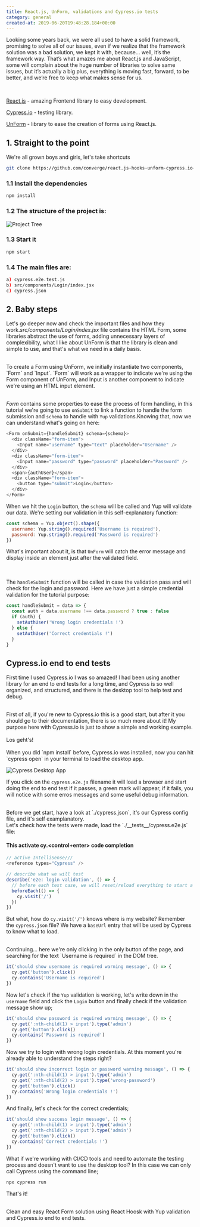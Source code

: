 ```yaml
---
title: React.js, UnForm, validations and Cypress.io tests
category: general
created-at: 2019-06-20T19:48:28.184+00:00
---
```


Looking some years back, we were all used to have a solid framework, promising to solve all of our issues, 
even if we realize that the framework solution was a bad solution, we kept it with, because… well, 
it’s the framework way. That’s what amazes me about React.js and JavaScript, some will complain about the 
huge number of libraries to solve same issues, but it’s actually a big plus, everything is moving fast, 
forward, to be better, and we’re free to keep what makes sense for us.

<br/>

[React.js](https://reactjs.org/) - amazing Frontend library to easy development.

[Cypress.io](https://www.cypress.io/) - testing library.

[UnForm](https://github.com/Rocketseat/unform) - library to ease the creation of forms using React.js.
<br/>

## 1. Straight to the point

We're all grown boys and girls, let's take shortcuts

```bash
git clone https://github.com/converge/react.js-hooks-unform-cypress.io-tutorial.git
```

### 1.1 Install the dependencies

```bash
npm install
```

### 1.2 The structure of the project is:

![Project Tree](https://converge-space.ams3.digitaloceanspaces.com/joaovanzuita-blog/project_structure.png)

### 1.3 Start it

```bash
npm start
```

### 1.4 The main files are:

```bash
a) cypress.e2e.test.js
b) src/components/Login/index.jsx
c) cypress.json
```

## 2. Baby steps

Let's go deeper now and check the important files and how they work.*src/components/Login/index.jsx* file contains the HTML Form, some libraries abstract the use of forms, adding unnecessary layers of complexibility, what I like about UnForm is that the library is clean and simple to use, and that's what we need in a daily basis.

<br/>
To create a Form using UnForm, we initially instantiate two components, `Form` and `Input`. `Form` will work as a wrapper to indicate we're using the Form component of UnForm, and Input is another component to indicate we're using an HTML input element.
<br/>
<br/>

*Form* contains some properties to ease the process of form handling, in this tutorial we're going to use `onSubmit` to link a function to handle the form submission and `schema` to handle with `Yup` validations.Knowing that, now we can understand what's going on here:

```js
<Form onSubmit={handleSubmit} schema={schema}>
  <div className="form-item">
    <Input name="username" type="text" placeholder="Username" />
  </div>
  <div className="form-item">
    <Input name="password" type="password" placeholder="Password" />
  </div>
  <span>{authUser}</span>
  <div className="form-item">
    <button type="submit">Login</button>
  </div>
</Form>
```

When we hit the `Login` button, the `schema` will be called and Yup will validate our data. We're setting our validation in this self-explanatory function:


```js
const schema = Yup.object().shape({
  username: Yup.string().required('Username is required'),
  password: Yup.string().required('Password is required')
})
```

What's important about it, is that `UnForm` will catch the error message and display inside an <span> element just after the validated field.

<br/><br/>
The `handleSubmit` function will be called in case the validation pass and will check for the login and password. Here we have just a simple credential validation for the tutorial purpose:

```js
const handleSubmit = data => {
  const auth = data.username !== data.password ? true : false
  if (auth) {
    setAuthUser('Wrong login credentials !')
  } else {
    setAuthUser('Correct credentials !')
  }
}
```

## Cypress.io end to end tests

First time I used Cypress.io I was so amazed! I had been using another library for an end to end tests for a long time, and Cypress is so well organized, and structured, and there is the desktop tool to help test and debug.

<br/>
First of all, if you're new to Cypress.io this is a good start, but after it you should go to their documentation, there is so much more about it! My purpose here with Cypress.io is just to show a simple and working example.
<br/><br/>
Los geht's!
<br/><br/>
When you did `npm install` before, Cypress.io was installed, now you can hit `cypress open` in your terminal to load the desktop app.
<br/>

![Cypress Desktop App](https://converge-space.ams3.digitaloceanspaces.com/joaovanzuita-blog/cypress-app.png)

If you click on the `cypress.e2e.js` filename it will load a browser and start doing the end to end test if it passes, a green mark will appear, if it fails, you will notice with some erros messages and some useful debug information.

<br/>
Before we get start, have a look at `./cypress.json`, it's our Cypress config file, and it's self examplanatory.

<br/>
Let's check how the tests were made, load the `./__tests__/cypress.e2e.js` file:

#### This activate cy.<control+enter> code completion

```js
// active IntelliSense///
<reference types="Cypress" />
```

```js
// describe what we will test
describe('e2e: login validation', () => {
  // before each test case, we will reset/reload everything to start a clean test
  beforeEach(() => {
    cy.visit('/')
  })
})
```

But what, how do `cy.visit('/')` knows where is my website? Remember the `cypress.json` file? We have a `baseUrl` entry that will be used by Cypress to know what to load.

<br/>
Continuing... here we're only clicking in the only button of the page, and searching for the text `Username is required` in the DOM tree.

```js
it('should show username is required warning message', () => {
  cy.get('button').click()
  cy.contains('Username is required')
})
```

Now let's check if the `Yup` validation is working, let's write down in the `username` field and click the `Login` button and finally check if the validation message show up;

```js
it('should show password is required warning message', () => {
  cy.get(':nth-child(1) > input').type('admin')
  cy.get('button').click()
  cy.contains('Password is required')
})
```

Now we try to login with wrong login credentials. At this moment you're already able to understand the steps right?

```js
it('should show incorrect login or password warning message', () => {
  cy.get(':nth-child(1) > input').type('admin')
  cy.get(':nth-child(2) > input').type('wrong-password')
  cy.get('button').click()
  cy.contains('Wrong login credentials !')
})
```

And finally, let's check for the correct credentials;

```js
it('should show success login message', () => {
  cy.get(':nth-child(1) > input').type('admin')
  cy.get(':nth-child(2) > input').type('admin')
  cy.get('button').click()
  cy.contains('Correct credentials !')
})
```

What if we're working with CI/CD tools and need to automate the testing process and doesn't want to use the desktop tool? In this case we can only call Cypress using the command line;

```js
npx cypress run
```

That's it!

<br/>
Clean and easy React Form solution using React Hoosk with Yup validation and Cypress.io end to end tests.
